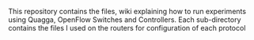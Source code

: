 This repository contains the files, wiki explaining how to run experiments using Quagga, OpenFlow Switches and Controllers. 
Each sub-directory contains the files I used on the routers for configuration of each protocol
